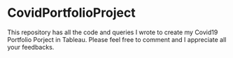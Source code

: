 # CovidPortfolioProject

This repository has all the code and queries I wrote to create my Covid19 Portfolio Porject in Tableau. Please feel free to comment and I appreciate all your feedbacks.

